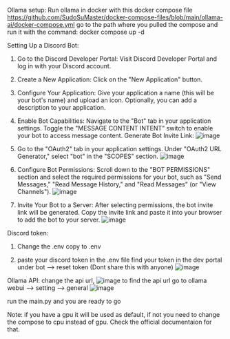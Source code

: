 Ollama setup:
Run ollama in docker with this docker compose file 
https://github.com/SudoSuMaster/docker-compose-files/blob/main/ollama-ai/docker-compose.yml
go to the path where you pulled the compose and run it with the command: docker compose up -d

Setting Up a Discord Bot:

1. Go to the Discord Developer Portal: Visit Discord Developer Portal and log in with your Discord account.

2. Create a New Application:
  Click on the "New Application" button.

4. Configure Your Application:
  Give your application a name (this will be your bot's name) and upload an icon.
  Optionally, you can add a description to your application.

5. Enable Bot Capabilities:
  Navigate to the "Bot" tab in your application settings.
  Toggle the "MESSAGE CONTENT INTENT" switch to enable your bot to access message content.
  Generate Bot Invite Link:
![image](https://github.com/SudoSuMaster/discord-uncensored-ai-bot/assets/75373825/eab4acb2-e189-4546-8abd-59d02da40b31)

6. Go to the "OAuth2" tab in your application settings.
  Under "OAuth2 URL Generator," select "bot" in the "SCOPES" section.
![image](https://github.com/SudoSuMaster/discord-uncensored-ai-bot/assets/75373825/6c20ccba-3b91-4100-9566-4fc32b046182)

7. Configure Bot Permissions:
  Scroll down to the "BOT PERMISSIONS" section and select the required permissions for your bot, such as "Send Messages," "Read Message History," and "Read Messages" (or "View Channels").
![image](https://github.com/SudoSuMaster/discord-uncensored-ai-bot/assets/75373825/0a18b618-6833-4a46-a900-dc590931be1e)

9. Invite Your Bot to a Server:
  After selecting permissions, the bot invite link will be generated.
  Copy the invite link and paste it into your browser to add the bot to your server.
![image](https://github.com/SudoSuMaster/discord-uncensored-ai-bot/assets/75373825/a4f2b9cd-9dbe-4db0-95dd-bf8727e7e881)


Discord token:
1. Change the .env copy to .env

2. paste your discord token in the .env file
find your token in the dev portal under bot --> reset token (Dont share this with anyone)
![image](https://github.com/SudoSuMaster/discord-uncensored-ai-bot/assets/75373825/0897fbe9-6588-404e-b410-fd168eb749a9)

Ollama API:
change the api url, 
![image](https://github.com/SudoSuMaster/discord-uncensored-ai-bot/assets/75373825/af915dc7-41b1-4e6d-8270-549a8f220f3e)
to find the api url go to ollama webui --> setting --> general 
![image](https://github.com/SudoSuMaster/discord-uncensored-ai-bot/assets/75373825/fbc41311-755a-4999-90ec-1d4c24200b78)

run the main.py and you are ready to go

Note: if you have a gpu it will be used as default, if not you need to change the compose to cpu instead of gpu. Check the official documentaion for that.
